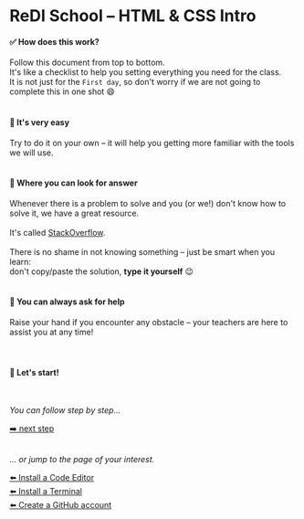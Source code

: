 # ReDI School – HTML & CSS Intro

#### ✅ How does this work?
Follow this document from top to bottom. <br>
It's like a checklist to help you setting everything you need for the class. <br>
It is not just for the `First day`, so don't worry if we are not going to complete this in one shot 😄
<br><br>

#### 💁‍ It's very easy
Try to do it on your own – it will help you getting more familiar with the tools we will use.
<br><br>

#### 👀 Where you can look for answer
Whenever there is a problem to solve and you (or we!) don't know how to solve it, we have a great resource. <br><br>
It's called <a href="https://stackoverflow.com" target="_blank">StackOverflow</a>.<br><br>
There is no shame in not knowing something – just be smart when you learn:<br>
don't copy/paste the solution, **type it yourself** 😉
<br><br>

#### 🙋‍ You can always ask for help
Raise your hand if you encounter any obstacle – your teachers are here to assist you at any time!
<br><br><br>

#### 🏁 Let's start!
<br>

_You can follow step by step..._

[➡️ next step](code-editor.md)
<br><br>


_... or jump to the page of your interest._

[⬅️ Install a Code Editor](code-editor.md)<br>
[⬅️ Install a Terminal](terminal.md)<br>
[⬅️ Create a GitHub account](github-account.md)<br>
